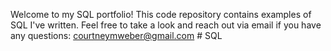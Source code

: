 Welcome to my SQL portfolio! This code repository contains examples of SQL I've written. Feel free to take a look and reach out via email if you have any questions: courtneymweber@gmail.com # SQL
